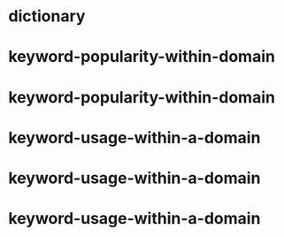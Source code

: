 # dictionary
# keyword-popularity-within-domain
# keyword-popularity-within-domain
# keyword-usage-within-a-domain
# keyword-usage-within-a-domain
# keyword-usage-within-a-domain
